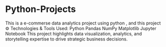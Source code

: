 # Python-Projects
This is a e-commerse data analytics project using python , and this project ⚙️ Technologies &amp; Tools Used:  Python Pandas NumPy Matplotlib Jupyter Notebook This project highlights data visualization, analytics, and storytelling expertise to drive strategic business decisions.
